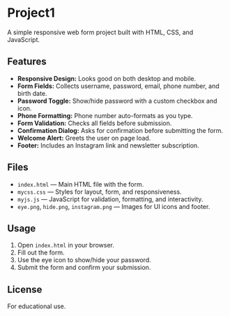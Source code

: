 # Project1

A simple responsive web form project built with HTML, CSS, and JavaScript.

## Features

- **Responsive Design:** Looks good on both desktop and mobile.
- **Form Fields:** Collects username, password, email, phone number, and birth date.
- **Password Toggle:** Show/hide password with a custom checkbox and icon.
- **Phone Formatting:** Phone number auto-formats as you type.
- **Form Validation:** Checks all fields before submission.
- **Confirmation Dialog:** Asks for confirmation before submitting the form.
- **Welcome Alert:** Greets the user on page load.
- **Footer:** Includes an Instagram link and newsletter subscription.

## Files

- `index.html` — Main HTML file with the form.
- `mycss.css` — Styles for layout, form, and responsiveness.
- `myjs.js` — JavaScript for validation, formatting, and interactivity.
- `eye.png`, `hide.png`, `instagram.png` — Images for UI icons and footer.

## Usage

1. Open `index.html` in your browser.
2. Fill out the form.
3. Use the eye icon to show/hide your password.
4. Submit the form and confirm your submission.

## License

For educational use.